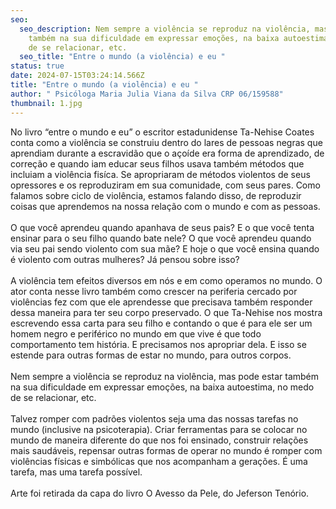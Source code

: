 ```yaml
---
seo:
  seo_description: Nem sempre a violência se reproduz na violência, mas pode estar
    também na sua dificuldade em expressar emoções, na baixa autoestima, no medo
    de se relacionar, etc.
  seo_title: "Entre o mundo (a violência) e eu "
status: true
date: 2024-07-15T03:24:14.566Z
title: "Entre o mundo (a violência) e eu "
author: " Psicóloga Maria Julia Viana da Silva CRP 06/159588"
thumbnail: 1.jpg
---
```

<!--StartFragment-->

No livro “entre o mundo e eu” o escritor estadunidense Ta-Nehise Coates conta como a violência se construiu dentro do lares de pessoas negras que aprendiam durante a escravidão que o açoíde era forma de aprendizado, de correção e quando iam educar seus filhos usava também métodos que incluiam a violência fisíca. Se apropriaram de métodos violentos de seus opressores e os reproduziram em sua comunidade, com seus pares. Como falamos sobre ciclo de violência, estamos falando disso, de reproduzir coisas que aprendemos na nossa relação com o mundo e com as pessoas.\
\
O que você aprendeu quando apanhava de seus pais? E o que você tenta ensinar para o seu filho quando bate nele? O que você aprendeu quando via seu pai sendo violento com sua mãe? E hoje o que você ensina quando é violento com outras mulheres? Já pensou sobre isso?\
\
A violência tem efeitos diversos em nós e em como operamos no mundo. O ator conta nesse livro também como crescer na periferia cercado por violências fez com que ele aprendesse que precisava também responder dessa maneira para ter seu corpo preservado. O que Ta-Nehise nos mostra escrevendo essa carta para seu filho e contando o que é para ele ser um homem negro e periférico no mundo em que vive é que todo comportamento tem história. E precisamos nos apropriar dela. E isso se estende para outras formas de estar no mundo, para outros corpos.\
\
Nem sempre a violência se reproduz na violência, mas pode estar também na sua dificuldade em expressar emoções, na baixa autoestima, no medo de se relacionar, etc.\
\
Talvez romper com padrões violentos seja uma das nossas tarefas no mundo (inclusive na psicoterapia). Criar ferramentas para se colocar no mundo de maneira diferente do que nos foi ensinado, construir relações mais saudáveis, repensar outras formas de operar no mundo é romper com violências físicas e simbólicas que nos acompanham a gerações. É uma tarefa, mas uma tarefa possível.\
\
Arte foi retirada da capa do livro O Avesso da Pele, do Jeferson Tenório.

<!--EndFragment-->
